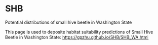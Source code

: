 # SHB
Potential distributions of small hive beetle in Washington State

This page is used to deposite habitat suitability predictions of Small Hive Beetle in Washington State:
https://gpzhu.github.io/SHB/SHB_WA.html 
